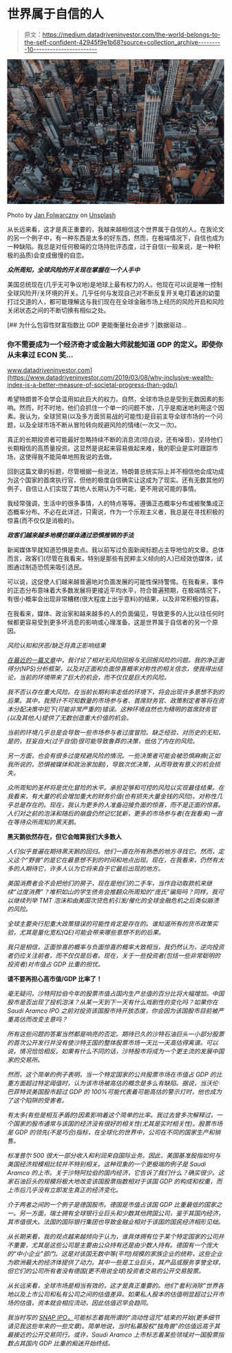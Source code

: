 # 世界属于自信的人

> 原文：<https://medium.datadriveninvestor.com/the-world-belongs-to-the-self-confident-42945f9e1b68?source=collection_archive---------10----------------------->

![](img/50acf3599bfaf2f2de440d1580f0e84e.png)

Photo by [Jan Folwarczny](https://unsplash.com/@janfolwarczny?utm_source=medium&utm_medium=referral) on [Unsplash](https://unsplash.com?utm_source=medium&utm_medium=referral)

从长远来看，这才是真正重要的，我越来越相信这个世界属于自信的人。在我论文的另一个例子中，有一种东西是太多的好东西，然而，在极端情况下，自信也成为一种缺陷。我总是对任何极端的立场持批评态度，过于自信(一般来说，是一种积极的品质)会变成傲慢的自恋。

***众所周知，全球风险的开关现在掌握在一个人手中***

美国总统现在(几乎无可争议地)是地球上最有权力的人。他现在可以说是唯一控制全球风险开/关环境的开关。几乎任何与发现自己对不断反复开关电灯着迷的幼童打过交道的人，都可能理解这与我们现在在全球金融市场上经历的风险开启和风险关闭状态之间的不断切换有相似之处。

[](https://www.datadriveninvestor.com/2019/03/08/why-inclusive-wealth-index-is-a-better-measure-of-societal-progress-than-gdp/) [## 为什么包容性财富指数比 GDP 更能衡量社会进步？|数据驱动…

### 你不需要成为一个经济奇才或金融大师就能知道 GDP 的定义。即使你从未拿过 ECON 奖…

www.datadriveninvestor.com](https://www.datadriveninvestor.com/2019/03/08/why-inclusive-wealth-index-is-a-better-measure-of-societal-progress-than-gdp/) 

希望特朗普不会学会滥用如此巨大的权力。自然，全球市场总是受到无数因素的影响。然而，时不时地，他们会抓住一个单一的问题不放，几乎是痴迷地利用这个因素。我认为，全球贸易(以及多方面贸易战的可能性)是目前主导全球市场的一个问题，以及全球市场不断从冒险转向规避风险的情绪(一次又一次)。

真正的长期投资者可能最好忽略持续不断的消息流(坦白说，还有噪音)，坚持他们长期相信的高质量投资。这显然是说起来容易做起来难，我的职业是实时跟踪市场，这使得我不能简单地照我说的去做。

回到这篇文章的标题，尽管根据一些说法，特朗普总统实际上并不相信他会成功成为这个国家的首席执行官，但他的极度自信确实让这成为了现实。还有无数其他的例子，自信让人们实现了其他人长期认为不可能，更不用说可能的事情。

我经常强调，生活中的很多事情，人的特点等等。遵循正态概率分布或被聚集成正态概率分布。不必在此详述，只需说，作为一个乐观主义者，我总是在寻找积极的惊喜(而不仅仅是消极的)。

***政客们越来越多地模仿媒体通过恐惧推销的手法***

新闻媒体早就知道恐惧是卖点。我以前写过负面新闻标题占主导地位的文章。总体而言，政客们(尽管在我看来，特别是那些有民粹主义倾向的人)已经效仿媒体，试图通过制造恐慌来吸引选民。

可以说，这促使人们越来越普遍地对负面发展的可能性保持警惕。在我看来，事件的正态分布意味着大多数发展将更接近平均水平，符合普遍预期，在极端情况下，有很小概率会出现非常糟糕(很大程度上出乎意料)的结果，以及非常积极的惊喜。

在我看来，媒体、政治家和越来越多的人的负面偏见，导致更多的人比以往任何时候都更容易受到更多坏消息的影响或心理准备。这是世界属于自信者的另一个原因。

*风险认知和厌恶/缺乏将真正影响结果*

*[在最近的一篇文章](https://medium.com/datadriveninvestor/risk-less-returns-or-return-less-risks-5a6bfa30bca9)中，我讨论了相对无风险回报与无回报风险的问题。我的净正面得分(NPS)分析框架，以及对正面和负面惊喜概率对称性的相关信念，使我得出结论，当前的环境带来了巨大的机会，而不仅仅是巨大的风险。*

*我不否认存在重大风险。在当前长期利率走低的环境下，将会出现许多意想不到的后果。其中，我预计不可知数量的市场参与者、首席财务官、政策制定者等将在资本分配决策中犯下(可能非常严重的)错误。这种环境自然也为精明的首席财务官(以及其他人)提供了无数创造重大价值的机会。*

*当前的环境几乎总是会导致一些市场参与者过度冒险。缺乏经验，对历史的无知，是的，狂妄自大(过于自信)很可能导致鲁莽的决策，低估了内在的风险。*

*另一方面，也会有很多过度规避风险的情况。一些决策者可能会被恐惧麻痹(正如我所说的，恐惧被媒体和政治家加剧)，导致次优决策，从而导致有意义的机会损失。*

*众所周知的圣杯将是优化冒险的水平。承担足够和可控的风险以实现最佳结果。在我看来，有大量的机会增加重大的财务价值(也有损失大量金钱的风险)。对称性几乎总是存在的。现在，我认为更多的人准备迎接负面的惊喜，而不是正面的惊喜。人们对之前的泡沫和随后的崩盘仍然记忆犹新，更多的市场参与者(在我看来)一直在等待众所周知的黑天鹅。*

****黑天鹅依然存在，但它会暗算我们大多数人****

*人们似乎普遍在期待黑天鹅的回归。他们一直在所有熟悉的地方寻找它。然而，定义这个“野兽”的是它在最意想不到的时间和地点出现。现在，在我看来，仍然有太多的人期待它，许多人认为它将来自于它最后出现的地方。*

*美国消费者会不会把他们的房子，现在是他们的二手车，当作自动取款机来继续“过度消费”？堆积如山的学生债务会推翻众所周知的“庞氏”骗局吗？同样，我可以继续列举 TMT 泡沫和由美国次贷危机引发/催化的全球金融危机之后类似崩溃的风险。*

*全球主要央行犯重大政策错误的可能性肯定是存在的。谁知道所有的货币政策实验，尤其是量化宽松(QE)可能会带来哪些意想不到的后果。*

*我只是相信，正面惊喜的概率与负面惊喜的概率大致相当，我仍然认为，逆向投资者仍应关注前者，而不仅仅是后者。现在，关于一些投资者(包括一些非常聪明的投资者)对市值占 GDP 比重的担忧。*

****请不要再担心高市值/GDP 比率了！****

*毫无疑问，沙特阿拉伯今年的股票市值占国内生产总值的百分比将大幅增加。中国股市是否出现了投机泡沫？从某一天到下一天有什么戏剧性的变化吗？如果你在 Saudi Aramco IPO 之前对投资该国股市持开放态度，你会因为该国股市目前被严重高估而改变主意吗？*

*所有这些问题的答案当然都是响亮的否定。期待已久的沙特石油巨头一小部分股票的首次公开发行并没有使沙特王国的整体股票市场一天比一天高估得离谱。可以说，情况恰恰相反。如果有什么不同的话，沙特股市将成为一个更主流的发展中国家的交易所。*

*然而，这个简单的例子表明，当一个特定国家的公共股票市场在市值占 GDP 的比重方面超过特定阈值时，认为该市场被高估的概念是多么有缺陷。据说，当沃伦·巴菲特说美国股市超过 GDP 的 100%可能代表着可能高估的警示灯时，他也成为了这个陷阱的受害者。*

*有太多(有些是相互矛盾的)因素影响着这个简单的比率。我过去曾多次解释过，一个国家的股市通常与该国的经济没有很好的相关性(尤其是实时相关性)。股票市场是 GDP 的领先(不是巧合)指标，在全球化的世界中，公司在不同的国家生产和销售。*

*标准普尔 500 很大一部分收入和利润来自国际业务。因此，美国基准股指如何与美国经济规模相比较并不特别相关。这种现象的一个更极端的例子是 Saudi Aramco 的上市。关于沙特阿拉伯的国内经济，它告诉了我们什么？确实很少。这家石油巨头的规模将极大地改变该国股票指数相对于该国 GDP 的构成和权重，而上市后几乎没有立即发生真正的经济变化。*

*介于两者之间的一个例子是德国股市。德国是市值占该国 GDP 比重最低的国家之一。另一方面，瑞士拥有全球银行业巨头和少数其他跨国公司，鉴于其国内经济，其市值很大。法国的国际银行集团也导致金融业相对于该国的国民经济相形见绌。*

*从长期来看，我的观点越来越倾向于认为，谁具体拥有位于某个特定国家的公司并不重要，尤其是这些公司是主要由公众持有还是由少数人持有。德国有一个庞大的“中小企业”部门。这是对该国无数中等(平均)规模的家族企业的统称，这些企业为欧洲最大的经济体提供了动力。其中一些是工业巨头，其产品或服务享誉全球，但它们的公司所有者没有德国(更不用说全球)投资者交易的公开交易股票。*

*从长远来看，全球市场是相当有效的，这才是真正重要的。他们“套利消除”世界各地以及上市公司和私有公司之间的估值差异。如果私人股本的估值明显超过公开市场的估值，资本就会相应流动，因此估值迟早会趋同。*

*我当时写的 [SNAP IPO，](https://www.linkedin.com/pulse/snap-apple-claudio-brocado/)可能标志着我所谓的“流动性诅咒”结束的开始(更多细节请见我这些年来的一些文章)。简单地说，当时私募股权“独角兽”的估值远高于其最接近的公开交易同行。或许，Saudi Aramco 上市标志着某些领域对一国股票指数占其国内 GDP 比重的痴迷开始终结。*